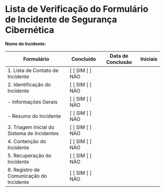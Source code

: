 # Lista de Verificação do Formulário de Incidente de Segurança Cibernética

**Nome do Incidente:**

| **Formulário** | **Concluído** | **Data de Conclusão** | **Iniciais** |
| --- | --- | --- | --- |
| 1. Lista de Contato de Incidente | [ ] SIM [ ] NÃO | | |
| 2. Identificação do Incidente | [ ] SIM [ ] NÃO | | |
|   - Informações Gerais | [ ] SIM [ ] NÃO | | |
|   - Resumo do Incidente | [ ] SIM [ ] NÃO | | |
| 3. Triagem Inicial do Sistema de Incidentes | [ ] SIM [ ] NÃO | | |
| 4. Contenção do Incidente | [ ] SIM [ ] NÃO | | |
| 5. Recuperação do Incidente | [ ] SIM [ ] NÃO | | |
| 6. Registro de Comunicação do Incidente | [ ] SIM [ ] NÃO | | |